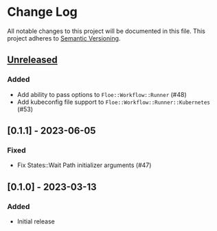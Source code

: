 # Change Log
All notable changes to this project will be documented in this file.
This project adheres to [Semantic Versioning](http://semver.org/).

## [Unreleased]
### Added
- Add ability to pass options to `Floe::Workflow::Runner` (#48)
- Add kubeconfig file support to `Floe::Workflow::Runner::Kubernetes` (#53)

## [0.1.1] - 2023-06-05
### Fixed
- Fix States::Wait Path initializer arguments (#47)

## [0.1.0] - 2023-03-13
### Added
- Initial release

[Unreleased]: https://github.com/ManageIQ/floe/compare/v0.1.0...HEAD
